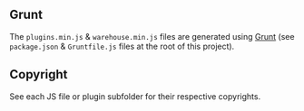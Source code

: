 ## Grunt

The `plugins.min.js` & `warehouse.min.js` files are generated using [Grunt](https://gruntjs.com/getting-started) (see `package.json` & `Gruntfile.js` files at the root of this project).


## Copyright

See each JS file or plugin subfolder for their respective copyrights.
